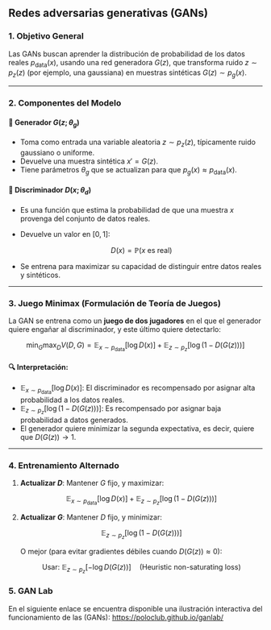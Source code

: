 ## Redes adversarias generativas (GANs)

### 1. **Objetivo General**

Las GANs buscan aprender la distribución de probabilidad de los datos reales $p_{\text{data}}(x)$, usando una red generadora $G(z)$, que transforma ruido $z \sim p_z(z)$ (por ejemplo, una gaussiana) en muestras sintéticas $G(z) \sim p_g(x)$.

---

### 2. **Componentes del Modelo**

#### 🔹 Generador $G(z; \theta_g)$

* Toma como entrada una variable aleatoria $z \sim p_z(z)$, típicamente ruido gaussiano o uniforme.
* Devuelve una muestra sintética $x' = G(z)$.
* Tiene parámetros $\theta_g$ que se actualizan para que $p_g(x) \approx p_{\text{data}}(x)$.

#### 🔹 Discriminador $D(x; \theta_d)$

* Es una función que estima la probabilidad de que una muestra $x$ provenga del conjunto de datos reales.
* Devuelve un valor en $[0, 1]$:

  $$
  D(x) = \mathbb{P}(x \text{ es real})
  $$
* Se entrena para maximizar su capacidad de distinguir entre datos reales y sintéticos.

---

### 3. **Juego Minimax (Formulación de Teoría de Juegos)**

La GAN se entrena como un **juego de dos jugadores** en el que el generador quiere engañar al discriminador, y este último quiere detectarlo:

$$
\min_G \max_D V(D, G) = \mathbb{E}_{x \sim p_{\text{data}}}[\log D(x)] + \mathbb{E}_{z \sim p_z}[\log(1 - D(G(z)))]
$$

#### 🔍 Interpretación:

* $\mathbb{E}_{x \sim p_{\text{data}}}[\log D(x)]$: El discriminador es recompensado por asignar alta probabilidad a los datos reales.
* $\mathbb{E}_{z \sim p_z}[\log(1 - D(G(z)))]$: Es recompensado por asignar baja probabilidad a datos generados.
* El generador quiere minimizar la segunda expectativa, es decir, quiere que $D(G(z)) \to 1$.

---

### 4. **Entrenamiento Alternado**

1. **Actualizar $D$**:
   Mantener $G$ fijo, y maximizar:

   $$
   \mathbb{E}_{x \sim p_{\text{data}}}[\log D(x)] + \mathbb{E}_{z \sim p_z}[\log(1 - D(G(z)))]
   $$

2. **Actualizar $G$**:
   Mantener $D$ fijo, y minimizar:

   $$
   \mathbb{E}_{z \sim p_z}[\log(1 - D(G(z)))]
   $$

   O mejor (para evitar gradientes débiles cuando $D(G(z)) \approx 0$):

   $$
   \text{Usar: } \mathbb{E}_{z \sim p_z}[-\log D(G(z))] \quad \text{(Heuristic non-saturating loss)}
   $$


### 5. **GAN Lab**

En el siguiente enlace se encuentra disponible una ilustración interactiva del funcionamiento de las (GANs): https://poloclub.github.io/ganlab/